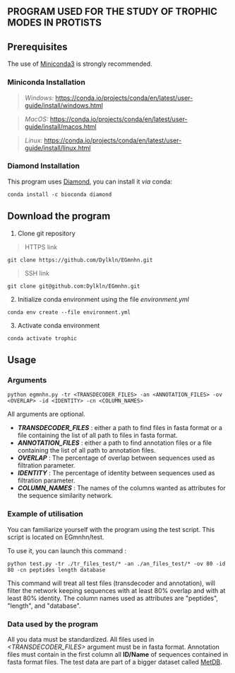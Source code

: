 ## PROGRAM USED FOR THE STUDY OF TROPHIC MODES IN PROTISTS

## Prerequisites

The use of [Miniconda3](https://docs.conda.io/en/latest/miniconda.html) is strongly recommended.

### Miniconda Installation

> *Windows:* https://conda.io/projects/conda/en/latest/user-guide/install/windows.html

> *MacOS:* https://conda.io/projects/conda/en/latest/user-guide/install/macos.html

> *Linux:* https://conda.io/projects/conda/en/latest/user-guide/install/linux.html

### Diamond Installation

This program uses [Diamond](https://github.com/bbuchfink/diamond), you can install it *via* conda:

```
conda install -c bioconda diamond
```

## Download the program

1. Clone git repository

> HTTPS link

```
git clone https://github.com/Dylkln/EGmnhn.git
```

> SSH link

```
git clone git@github.com:Dylkln/EGmnhn.git
```

2. Initialize conda environment using the file *environment.yml*

```
conda env create --file environment.yml
```

3. Activate conda environment

```
conda activate trophic
```

## Usage

### Arguments

```
python egmnhn.py -tr <TRANSDECODER_FILES> -an <ANNOTATION_FILES> -ov <OVERLAP> -id <IDENTITY> -cn <COLUMN_NAMES>
```

All arguments are optional.

- ***TRANSDECODER_FILES*** : either a path to find files in fasta format or a file containing the list of all path
to files in fasta format.
- ***ANNOTATION_FILES*** : either a path to find annotation files or a file containing the list of all path
to annotation files.
- ***OVERLAP*** : The percentage of overlap between sequences used as filtration parameter.
- ***IDENTITY*** : The percentage of identity between sequences used as filtration parameter.
- ***COLUMN_NAMES*** : The names of the columns wanted as attributes for the sequence similarity network.


### Example of utilisation

You can familiarize yourself with the program using the test script.
This script is located on EGmnhn/test.

To use it, you can launch this command :

```
python test.py -tr ./tr_files_test/* -an ./an_files_test/* -ov 80 -id 80 -cn peptides length database
```

This command will treat all test files (transdecoder and annotation), will filter the network keeping sequences with at
least 80% overlap and with at least 80% identity. The column names used as attributes are "peptides", "length", and
"database".

### Data used by the program

All you data must be standardized. All files used in *<TRANSDECODER_FILES>* argument must be in fasta format.
Annotation files must contain in the first column all **ID/Name** of sequences contained in fasta format files.
The test data are part of a bigger dataset called [MetDB](http://metdb.sb-roscoff.fr/metdb/).